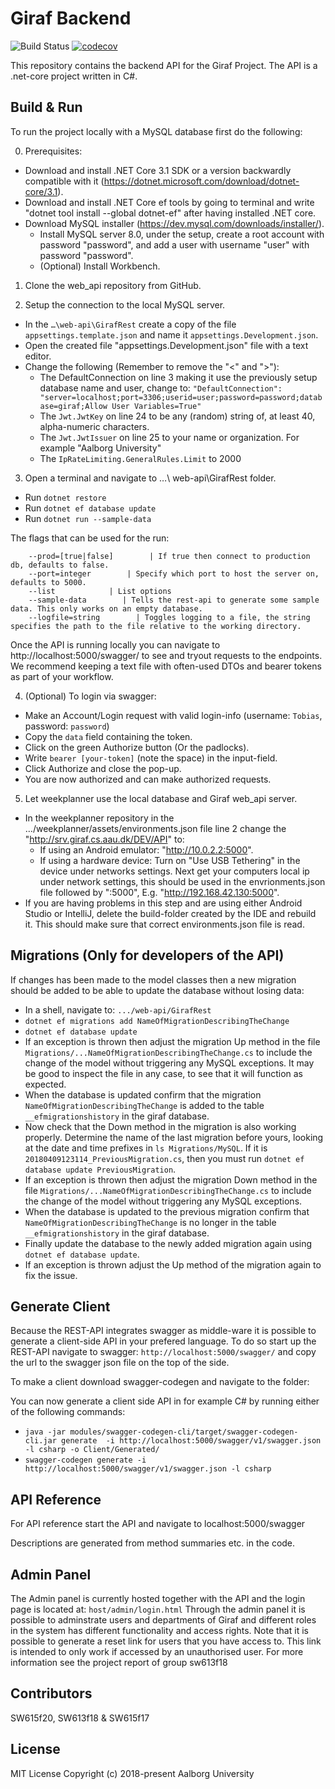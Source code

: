 # Giraf Backend

![Build Status](https://github.com/aau-giraf/web-api/workflows/.NET%20Core/badge.svg)
[![codecov](https://codecov.io/gh/aau-giraf/web-api/branch/develop/graph/badge.svg)](https://codecov.io/gh/aau-giraf/web-api)


This repository contains the backend API for the Giraf Project. The API is a .net-core project written in C#.

## Build & Run

To run the project locally with a MySQL database first do the following:

0. Prerequisites:
  - Download and install .NET Core 3.1 SDK or a version backwardly compatible with it (https://dotnet.microsoft.com/download/dotnet-core/3.1).
  - Download and install .NET Core ef tools by going to terminal and write "dotnet tool install --global dotnet-ef" after having installed .NET core. 
  - Download MySQL installer (https://dev.mysql.com/downloads/installer/).
      * Install MySQL server 8.0, under the setup, create a root account with password "password", and add a user with username "user" with password "password".
    * (Optional) Install Workbench.
    
1. Clone the web_api repository from GitHub.

2. Setup the connection to the local MySQL server.
  - In the `…\web-api\GirafRest` create a copy of the file `appsettings.template.json` and name it `appsettings.Development.json`.
  - Open the created file "appsettings.Development.json" file with a text editor.
  - Change the following (Remember to remove the "<" and ">"): 
    * The DefaultConnection on line 3 making it use the previously setup database name and user, change to: `"DefaultConnection": "server=localhost;port=3306;userid=user;password=password;database=giraf;Allow User Variables=True"`
    * The `Jwt.JwtKey` on line 24 to be any (random) string of, at least 40, alpha-numeric characters.
    * The `Jwt.JwtIssuer` on line 25 to your name or organization. For example "Aalborg University"
    * The `IpRateLimiting.GeneralRules.Limit` to 2000
 
3. Open a terminal and navigate to …\ web-api\GirafRest folder.
  - Run `dotnet restore`  
  - Run `dotnet ef database update`
  - Run `dotnet run --sample-data`

The flags that can be used for the run:

        --prod=[true|false]        | If true then connect to production db, defaults to false.
        --port=integer        | Specify which port to host the server on, defaults to 5000.
        --list            | List options
        --sample-data        | Tells the rest-api to generate some sample data. This only works on an empty database.
        --logfile=string        | Toggles logging to a file, the string specifies the path to the file relative to the working directory.

Once the API is running locally you can navigate to http://localhost:5000/swagger/ to see and tryout requests to the endpoints. We recommend keeping a text file with often-used DTOs and bearer tokens as part of your workflow.

4. (Optional) To login via swagger:
  - Make an Account/Login request with valid login-info (username: `Tobias`, password: `password`)
  - Copy the `data` field containing the token.
  - Click on the green Authorize button (Or the padlocks).
  - Write `bearer [your-token]` (note the space) in the input-field. 
  - Click Authorize and close the pop-up. 
  - You are now authorized and can make authorized requests.

5. Let weekplanner use the local database and Giraf web_api server.
  - In the weekplanner repository in the …/weekplanner/assets/environments.json file line 2 change the "http://srv.giraf.cs.aau.dk/DEV/API" to:
    * If using an Android emulator: "http://10.0.2.2:5000". 
    * If using a hardware device: Turn on "Use USB Tethering" in the device under networks settings. Next get your computers local ip under network settings, this should be used in the envrionments.json file followed by ":5000", E.g. "http://192.168.42.130:5000". 
  - If you are having problems in this step and are using either Android Studio or IntelliJ, delete the build-folder created by the IDE and rebuild it. This should make sure that correct environments.json file is read.  

## Migrations (Only for developers of the API)
If changes has been made to the model classes then a new migration should be added to be able to update the database without losing data:
  - In a shell, navigate to: `.../web-api/GirafRest`
  - `dotnet ef migrations add NameOfMigrationDescribingTheChange`
  - `dotnet ef database update`
  - If an exception is thrown then adjust the migration Up method in the file `Migrations/...NameOfMigrationDescribingTheChange.cs` to include the change of the model without triggering any MySQL exceptions. It may be good to inspect the file in any case, to see that it will function as expected.
  - When the database is updated confirm that the migration `NameOfMigrationDescribingTheChange` is added to the table `__efmigrationshistory` in the giraf database.
  - Now check that the Down method in the migration is also working properly. Determine the name of the last migration before yours, looking at the date and time prefixes in `ls Migrations/MySQL`. If it is `20180409123114_PreviousMigration.cs`, then you must run `dotnet ef database update PreviousMigration`.
  - If an exception is thrown then adjust the migration Down method in the file `Migrations/...NameOfMigrationDescribingTheChange.cs` to include the change of the model without triggering any MySQL exceptions.
  - When the database is updated to the previous migration confirm that `NameOfMigrationDescribingTheChange` is no longer in the table `__efmigrationshistory` in the giraf database.
  - Finally update the database to the newly added migration again using `dotnet ef database update`. 
  - If an exception is thrown adjust the Up method of the migration again to fix the issue. 

## Generate Client
Because the REST-API integrates swagger as middle-ware it is possible to generate a client-side API in your prefered language. To do so start up the REST-API navigate to swagger: `http://localhost:5000/swagger/` and copy the url to the swagger json file on the top of the side.

To make a client download swagger-codegen and navigate to the folder:

You can now generate a client side API in for example C# by running either of the following commands:
  - `java -jar modules/swagger-codegen-cli/target/swagger-codegen-cli.jar generate  -i http://localhost:5000/swagger/v1/swagger.json -l csharp -o Client/Generated/` 
  - `swagger-codegen generate -i http://localhost:5000/swagger/v1/swagger.json -l csharp`

## API Reference

For API reference start the API and navigate to localhost:5000/swagger

Descriptions are generated from method summaries etc. in the code.

## Admin Panel
The Admin panel is currently hosted together with the API and the login page is located at: `host/admin/login.html`
Through the admin panel it is possible to adminstrate users and departments of Giraf and different roles in the system has different functionality and access rights.
Note that it is possible to generate a reset link for users that you have access to. This link is intended to only work if accessed by an unauthorised user.
For more information see the project report of group sw613f18

## Contributors

SW615f20, SW613f18 & SW615f17

## License
MIT License
Copyright (c) 2018-present Aalborg University
